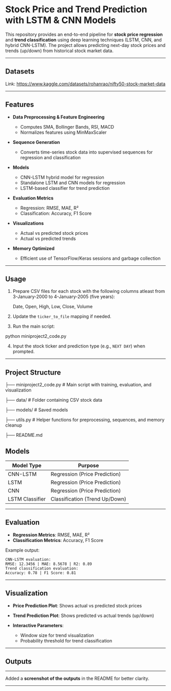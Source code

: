 # Stock Price and Trend Prediction with LSTM & CNN Models

This repository provides an end-to-end pipeline for **stock price regression** and **trend classification** using deep learning techniques (LSTM, CNN, and hybrid CNN-LSTM). The project allows predicting next-day stock prices and trends (up/down) from historical stock market data.

---

## Datasets

Link: https://www.kaggle.com/datasets/rohanrao/nifty50-stock-market-data

---

## Features

* **Data Preprocessing & Feature Engineering**

  * Computes SMA, Bollinger Bands, RSI, MACD
  * Normalizes features using MinMaxScaler
* **Sequence Generation**

  * Converts time-series stock data into supervised sequences for regression and classification
* **Models**

  * CNN-LSTM hybrid model for regression
  * Standalone LSTM and CNN models for regression
  * LSTM-based classifier for trend prediction
* **Evaluation Metrics**

  * Regression: RMSE, MAE, R²
  * Classification: Accuracy, F1 Score
* **Visualizations**

  * Actual vs predicted stock prices
  * Actual vs predicted trends
* **Memory Optimized**

  * Efficient use of TensorFlow/Keras sessions and garbage collection

---

## Usage

1. Prepare CSV files for each stock with the following columns atleast from 3-January-2000 to 4-January-2005 (five years):

   Date, Open, High, Low, Close, Volume


2. Update the `ticker_to_file` mapping if needed.

3. Run the main script:

python miniproject2_code.py

4. Input the stock ticker and prediction type (e.g., `NEXT DAY`) when prompted.

---

## Project Structure

├── miniproject2_code.py               # Main script with training, evaluation, and visualization

├── data/                 # Folder containing CSV stock data

├── models/               # Saved models

├── utils.py              # Helper functions for preprocessing, sequences, and memory cleanup

├── README.md

## Models

| Model Type      | Purpose                        |
| --------------- | ------------------------------ |
| CNN-LSTM        | Regression (Price Prediction)  |
| LSTM            | Regression (Price Prediction)  |
| CNN             | Regression (Price Prediction)  |
| LSTM Classifier | Classification (Trend Up/Down) |

---

## Evaluation

* **Regression Metrics**: RMSE, MAE, R²
* **Classification Metrics**: Accuracy, F1 Score

Example output:

```
CNN-LSTM evaluation:
RMSE: 12.3456 | MAE: 8.5678 | R2: 0.89
Trend classification evaluation:
Accuracy: 0.78 | F1 Score: 0.81
```

---

## Visualization

* **Price Prediction Plot**: Shows actual vs predicted stock prices
* **Trend Prediction Plot**: Shows predicted vs actual trends (up/down)
* **Interactive Parameters**:

  * Window size for trend visualization
  * Probability threshold for trend classification

---

## Outputs

---

Added a **screenshot of the outputs** in the README for better clarity.

---
